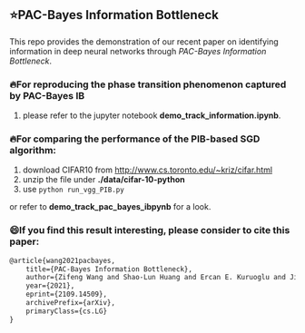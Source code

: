 

## :star:PAC-Bayes Information Bottleneck

This repo provides the demonstration of our recent paper on identifying information in deep neural networks through *PAC-Bayes Information Bottleneck*.

### :fire:For reproducing the phase transition phenomenon captured by PAC-Bayes IB

1. please refer to the jupyter notebook **demo_track_information.ipynb**.



### :fire:For comparing the performance of the PIB-based SGD algorithm:

1. download CIFAR10 from http://www.cs.toronto.edu/~kriz/cifar.html
2. unzip the file under **./data/cifar-10-python**
3. use `python run_vgg_PIB.py`


or refer to **demo_track_pac_bayes_ibpynb** for a look.



### :smile:If you find this result interesting, please consider to cite this paper:

```latex
@article{wang2021pacbayes,
    title={PAC-Bayes Information Bottleneck},
    author={Zifeng Wang and Shao-Lun Huang and Ercan E. Kuruoglu and Jimeng Sun and Xi Chen and Yefeng Zheng},
    year={2021},
    eprint={2109.14509},
    archivePrefix={arXiv},
    primaryClass={cs.LG}
}
```

